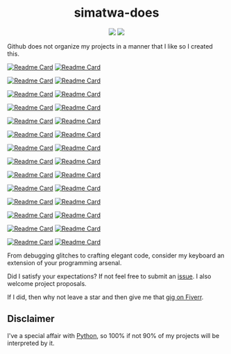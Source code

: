 <h1 align='center'> 
simatwa-does
</h1>

<p align='center'>
<img src='https://img.shields.io/static/v1?logo=github&style=flat-square&message=Does&labelColor=blue&color=green&label=Simatwa&logoColor=black'/>
<a href="https://hits.seeyoufarm.com"><img src="https://hits.seeyoufarm.com/api/count/incr/badge.svg?url=https%3A%2F%2Fgithub.com/Simatwa/simatwa-does"/></a>      

</p>

Github does not organize my projects in a manner that I like so I created this.

[![Readme Card](https://github-readme-stats.vercel.app/api/pin/?username=Simatwa&repo=gpt-cli)](https://github.com/Simatwa/gpt-cli) [![Readme Card](https://github-readme-stats.vercel.app/api/pin/?username=Simatwa&repo=WebChatGPT)](https://github.com/Simatwa/WebChatGPT)

[![Readme Card](https://github-readme-stats.vercel.app/api/pin/?username=Simatwa&repo=tgpt2)](https://github.com/Simatwa/tgpt2) [![Readme Card](https://github-readme-stats.vercel.app/api/pin/?username=Simatwa&repo=revChatGPT)](https://github.com/Simatwa/revChatGPT)

[![Readme Card](https://github-readme-stats.vercel.app/api/pin/?username=Simatwa&repo=smartbetsAPI)](https://github.com/Simatwa/smartbetsAPI) [![Readme Card](https://github-readme-stats.vercel.app/api/pin/?username=Simatwa&repo=y2mate-api)](https://github.com/Simatwa/y2mate-api)

[![Readme Card](https://github-readme-stats.vercel.app/api/pin/?username=Simatwa&repo=yt5)](https://github.com/Simatwa/yt5) [![Readme Card](https://github-readme-stats.vercel.app/api/pin/?username=Simatwa&repo=livescore-api)](https://github.com/Simatwa/livescore-api)

[![Readme Card](https://github-readme-stats.vercel.app/api/pin/?username=Simatwa&repo=Youtube-Blog)](https://github.com/Simatwa/Youtube-Blog) [![Readme Card](https://github-readme-stats.vercel.app/api/pin/?username=Simatwa&repo=telegram-chatbots)](https://github.com/Simatwa/telegram-chatbots)

[![Readme Card](https://github-readme-stats.vercel.app/api/pin/?username=Simatwa&repo=tdwnsv3)](https://github.com/Simatwa/tdwnsv3) [![Readme Card](https://github-readme-stats.vercel.app/api/pin/?username=Simatwa&repo=smartBetika)](https://github.com/Simatwa/smartBetika)

[![Readme Card](https://github-readme-stats.vercel.app/api/pin/?username=Simatwa&repo=qrcode-maker)](https://github.com/Simatwa/qrcode-maker) [![Readme Card](https://github-readme-stats.vercel.app/api/pin/?username=Simatwa&repo=ip-api)](https://github.com/Simatwa/ip-api)

[![Readme Card](https://github-readme-stats.vercel.app/api/pin/?username=Simatwa&repo=smart-book)](https://github.com/Simatwa/smart-book) [![Readme Card](https://github-readme-stats.vercel.app/api/pin/?username=Simatwa&repo=Flask-LMS)](https://github.com/Simatwa/Flask-LMS)

[![Readme Card](https://github-readme-stats.vercel.app/api/pin/?username=Simatwa&repo=cookie-hunter)](https://github.com/Simatwa/cookie-hunter) [![Readme Card](https://github-readme-stats.vercel.app/api/pin/?username=Simatwa&repo=website-cloner)](https://github.com/Simatwa/website-cloner)

[![Readme Card](https://github-readme-stats.vercel.app/api/pin/?username=Simatwa&repo=svinf3)](https://github.com/Simatwa/svinf3) [![Readme Card](https://github-readme-stats.vercel.app/api/pin/?username=Simatwa&repo=ai-imager)](https://github.com/Simatwa/ai-imager)

[![Readme Card](https://github-readme-stats.vercel.app/api/pin/?username=Simatwa&repo=GPT-Bot)](https://github.com/Simatwa/GPT-Bot) [![Readme Card](https://github-readme-stats.vercel.app/api/pin/?username=Simatwa&repo=gpt-login)](https://github.com/Simatwa/gpt-login)

[![Readme Card](https://github-readme-stats.vercel.app/api/pin/?username=Simatwa&repo=fzseries-api)](https://github.com/Simatwa/fzseries-api) [![Readme Card](https://github-readme-stats.vercel.app/api/pin/?username=Simatwa&repo=fzmovies-api)](https://github.com/Simatwa/fzmovies-api)


[![Readme Card](https://github-readme-stats.vercel.app/api/pin/?username=Simatwa&repo=free-proxies)](https://github.com/Simatwa/free-proxies) [![Readme Card](https://github-readme-stats.vercel.app/api/pin/?username=Simatwa&repo=pyfreeproxies)](https://github.com/Simatwa/pyfreeproxies)

[![Readme Card](https://github-readme-stats.vercel.app/api/pin/?username=Simatwa&repo=pytgpt-bot)](https://github.com/Simatwa/pytgpt-bot) [![Readme Card](https://github-readme-stats.vercel.app/api/pin/?username=Simatwa&repo=kofnet-bot)](https://github.com/Simatwa/kofnet-bot)

From debugging glitches to crafting elegant code, consider my keyboard an extension of your programming arsenal.

Did I satisfy your expectations? If not feel free to submit an [issue](https://github.com/Simatwa/simatwa-does/issues/new). I also welcome project proposals.

If I did, then why not leave a star and then give me that [gig on Fiverr](https://fiverr.com/smartwa_254).

## Disclaimer

I've a special affair with [Python](https://python.org), so 100% if not 90% of my projects will be interpreted by it.

